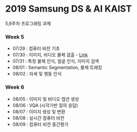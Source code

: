 # 2019 Samsung DS & AI KAIST

5,6주차 프로그래밍 과제


### Week 5
- 07/29 : 컴퓨터 비전 기초	 
- 07/30 : 이미지, 비디오 물체 검출 - [Link](https://github.com/1Konny/object_detection_quiz/blob/master/quiz/quiz.ipynb)
- 07/31 : 특정 물체 인식, 얼굴 인식, 이미지 검색	
- 08/01 : Semantic Segmentation, 물체 트래킹	
- 08/02 : 자세 및 행동 인식 	


### Week 6
- 08/05 : 이미지 및 비디오 캡션 생성 	
- 08/06 : VQA (시각기반 질의 응답)	
- 08/07 : 이미지 생성 및 변환	
- 08/08 : 실시간 컴퓨터 비전	
- 08/09 : 컴퓨터 비전 중간평가	 

